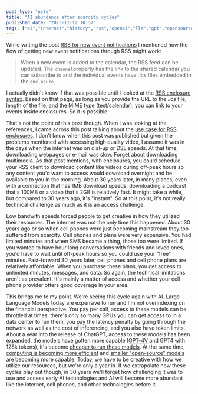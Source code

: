 ```yaml
---
post_type: "note" 
title: "AI abundance after scarcity cycles"
published_date: "2023-11-12 10:37"
tags: ["ai","internet","history","rss","openai","llm","gpt","opensource"]
---
```


While writing the post [RSS for new event notifications](/feed/rss-community-calendars-new-events) I mentioned how the flow of getting new event notifications through RSS might work:

> When a new event is added to the calendar, the RSS feed can be updated. The `channel`property has the link to the shared calendar you can subscribe to and the individual events have *.ics* files embedded in the `enclosure`.

I actually didn't know if that was possible until I looked at the [RSS enclosure syntax](https://en.wikipedia.org/wiki/RSS_enclosure). Based on that page, as long as you provide the URL to the *.ics* file, length of the file, and the MIME type (text/calendar), you can link to your events inside enclosures. So it is possible.

That's not the point of this post though. When I was looking at the references, I came across this post talking about the [use case for RSS enclosures](https://www.rssboard.org/rss-enclosures-use-case). I don't know when this post was published but given the problems mentioned with accessing high quality video, I assume it was in the days when the internet was on dial-up or DSL speeds. At that time, downloading webpages or e-mail was slow. Forget about downloading multimedia. As that post mentions, with enclosures, you could schedule your RSS client to download content like videos during off-peak hours so any content you'd want to access would download overnight and be available to you in the morning. About 30 years later, in many places, even with a connection that has 1MB download speeds, downloading a podcast that's 100MB or a video that's 2GB is relatively fast. It might take a while, but compared to 30 years ago, it's "instant". So at this point, it's not really technical challenge as much as it is an access challenge. 

Low bandwith speeds forced people to get creative in how they utilized their resources. The internet was not the only time this happened. About 30 years ago or so when cell phones were just becoming mainstream they too suffered from scarcity. Cell phones and plans were very expensive. You had limited minutes and when SMS became a thing, those too were limited. If you wanted to have hour long conversations with friends and loved ones, you'd have to wait until off-peak hours so you could use your "free" minutes. Fast-forward 30 years later, cell phones and cell phone plans are relatively affordable. When you purchase these plans, you get access to unlimited minutes, messages, and data. So again, the technical limitations aren't as prevalent. It's mainly a matter of access and whether your cell phone provider offers good coverage in your area. 

This brings me to my point. We're seeing this cycle again with AI. Large Language Models today are expensive to run and I'm not overindexing on the financial perspective. You pay per call, access to these models can be throttled at times, there's only so many GPUs you can get access to in a data center to run them, you pay the latency penalty by going through the network as well as the cost of inferencing, and you also have token limits. About a year into the release of ChatGPT, access to these models has been expanded, the models have gotten more capable ([GPT-4V](https://openai.com/research/gpt-4v-system-card) and GPT4 with 128k tokens), it's become [cheaper to run these models](https://openai.com/blog/new-models-and-developer-products-announced-at-devday). At the same time, [computing is becoming more efficient](https://www.qualcomm.com/news/onq/2023/10/rethink-whats-possible-with-new-snapdragon-x-elite-platform) and [smaller "open-source" models](https://ai.meta.com/llama/#inside-the-model) are becoming more capable. Today, we have to be creative with how we utilize our resources, but we're only a year in. If we extrapolate how these cycles play out though, in 30 years we'll forget how challenging it was to use and access early AI technologies and AI will become more abundant like the internet, cell phones, and other technologies before it. 